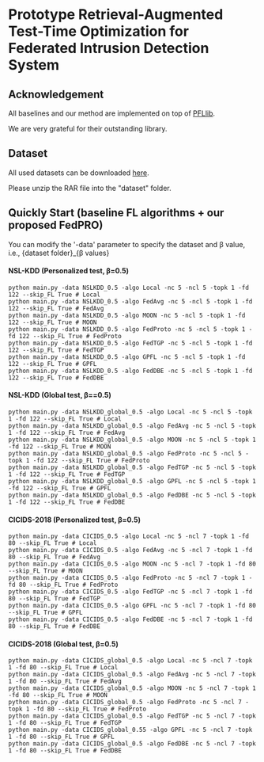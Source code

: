 # Prototype Retrieval-Augmented Test-Time Optimization  for Federated Intrusion Detection System

## Acknowledgement

All baselines and our method are implemented on top of [PFLlib](https://www.pfllib.com/benchmark.html). 

We are very grateful for their outstanding library.


## Dataset

All used datasets can be downloaded [here](https://drive.google.com/file/d/175g1NWBimfhu8oBIQrF7SOwUEVpIUYKr/view?usp=sharing).

Please unzip the RAR file into the "dataset" folder.


## Quickly Start  (baseline FL algorithms + our proposed FedPRO)

You can modify the '-data' parameter to specify the dataset and β value, i.e., {dataset folder}_{β values}

#### NSL-KDD (Personalized test, β=0.5)
```
python main.py -data NSLKDD_0.5 -algo Local -nc 5 -ncl 5 -topk 1 -fd 122 --skip_FL True # Local
python main.py -data NSLKDD_0.5 -algo FedAvg -nc 5 -ncl 5 -topk 1 -fd 122 --skip_FL True # FedAvg
python main.py -data NSLKDD_0.5 -algo MOON -nc 5 -ncl 5 -topk 1 -fd 122 --skip_FL True # MOON
python main.py -data NSLKDD_0.5 -algo FedProto -nc 5 -ncl 5 -topk 1 -fd 122 --skip_FL True # FedProto
python main.py -data NSLKDD_0.5 -algo FedTGP -nc 5 -ncl 5 -topk 1 -fd 122 --skip_FL True # FedTGP
python main.py -data NSLKDD_0.5 -algo GPFL -nc 5 -ncl 5 -topk 1 -fd 122 --skip_FL True # GPFL
python main.py -data NSLKDD_0.5 -algo FedDBE -nc 5 -ncl 5 -topk 1 -fd 122 --skip_FL True # FedDBE
```
#### NSL-KDD  (Global test, β==0.5)
```
python main.py -data NSLKDD_global_0.5 -algo Local -nc 5 -ncl 5 -topk 1 -fd 122 --skip_FL True # Local
python main.py -data NSLKDD_global_0.5 -algo FedAvg -nc 5 -ncl 5 -topk 1 -fd 122 --skip_FL True # FedAvg
python main.py -data NSLKDD_global_0.5 -algo MOON -nc 5 -ncl 5 -topk 1 -fd 122 --skip_FL True # MOON
python main.py -data NSLKDD_global_0.5 -algo FedProto -nc 5 -ncl 5 -topk 1 -fd 122 --skip_FL True # FedProto
python main.py -data NSLKDD_global_0.5 -algo FedTGP -nc 5 -ncl 5 -topk 1 -fd 122 --skip_FL True # FedTGP
python main.py -data NSLKDD_global_0.5 -algo GPFL -nc 5 -ncl 5 -topk 1 -fd 122 --skip_FL True # GPFL
python main.py -data NSLKDD_global_0.5 -algo FedDBE -nc 5 -ncl 5 -topk 1 -fd 122 --skip_FL True # FedDBE
```

#### CICIDS-2018 (Personalized test, β=0.5)
```
python main.py -data CICIDS_0.5 -algo Local -nc 5 -ncl 7 -topk 1 -fd 80 --skip_FL True # Local
python main.py -data CICIDS_0.5 -algo FedAvg -nc 5 -ncl 7 -topk 1 -fd 80 --skip_FL True # FedAvg
python main.py -data CICIDS_0.5 -algo MOON -nc 5 -ncl 7 -topk 1 -fd 80 --skip_FL True # MOON
python main.py -data CICIDS_0.5 -algo FedProto -nc 5 -ncl 7 -topk 1 -fd 80 --skip_FL True # FedProto
python main.py -data CICIDS_0.5 -algo FedTGP -nc 5 -ncl 7 -topk 1 -fd 80 --skip_FL True # FedTGP
python main.py -data CICIDS_0.5 -algo GPFL -nc 5 -ncl 7 -topk 1 -fd 80 --skip_FL True # GPFL
python main.py -data CICIDS_0.5 -algo FedDBE -nc 5 -ncl 7 -topk 1 -fd 80 --skip_FL True # FedDBE
```

#### CICIDS-2018 (Global test, β=0.5)
```
python main.py -data CICIDS_global_0.5 -algo Local -nc 5 -ncl 7 -topk 1 -fd 80 --skip_FL True # Local
python main.py -data CICIDS_global_0.5 -algo FedAvg -nc 5 -ncl 7 -topk 1 -fd 80 --skip_FL True # FedAvg
python main.py -data CICIDS_global_0.5 -algo MOON -nc 5 -ncl 7 -topk 1 -fd 80 --skip_FL True # MOON
python main.py -data CICIDS_global_0.5 -algo FedProto -nc 5 -ncl 7 -topk 1 -fd 80 --skip_FL True # FedProto
python main.py -data CICIDS_global_0.5 -algo FedTGP -nc 5 -ncl 7 -topk 1 -fd 80 --skip_FL True # FedTGP
python main.py -data CICIDS_global_0.55 -algo GPFL -nc 5 -ncl 7 -topk 1 -fd 80 --skip_FL True # GPFL
python main.py -data CICIDS_global_0.5 -algo FedDBE -nc 5 -ncl 7 -topk 1 -fd 80 --skip_FL True # FedDBE
```

